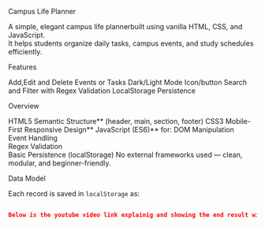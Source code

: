 
Campus Life Planner

A simple, elegant campus life plannerbuilt using vanilla HTML, CSS, and JavaScript.  
It helps students organize daily tasks, campus events, and study schedules efficiently.


Features

Add,Edit and Delete Events or Tasks
Dark/Light Mode Icon/button
Search and Filter with Regex Validation
LocalStorage Persistence



 Overview

HTML5 Semantic Structure** (header, main, section, footer)
CSS3 Mobile-First Responsive Design**
JavaScript (ES6)** for:
DOM Manipulation  
Event Handling  
Regex Validation  
Basic Persistence (localStorage)
No external frameworks used — clean, modular, and beginner-friendly.



Data Model

Each record is saved in `localStorage` as:
```json

Below is the youtube video link explainig and showing the end result with a demo video."https://youtu.be/KZOfnS7FEEM"
